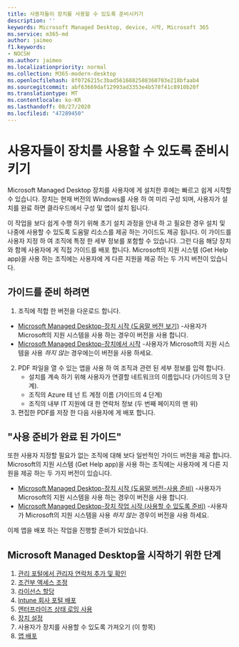 ```yaml
---
title: 사용자들이 장치를 사용할 수 있도록 준비시키기
description: ''
keywords: Microsoft Managed Desktop, device, 시작, Microsoft 365
ms.service: m365-md
author: jaimeo
f1.keywords:
- NOCSH
ms.author: jaimeo
ms.localizationpriority: normal
ms.collection: M365-modern-desktop
ms.openlocfilehash: 8f0726215c3bad5616882588360703e218bfaab4
ms.sourcegitcommit: abf63669daf12993ad3353e4b578f41c8910b20f
ms.translationtype: MT
ms.contentlocale: ko-KR
ms.lasthandoff: 08/27/2020
ms.locfileid: "47289450"
---
```

# <a name="get-your-users-ready-to-use-devices"></a>사용자들이 장치를 사용할 수 있도록 준비시키기

Microsoft Managed Desktop 장치를 사용자에 게 설치한 후에는 빠르고 쉽게 시작할 수 있습니다. 장치는 현재 버전의 Windows를 사용 하 여 미리 구성 되며, 사용자가 설치를 완료 하면 클라우드에서 구성 및 앱이 설치 됩니다. 
 
이 작업을 보다 쉽게 수행 하기 위해 초기 설치 과정을 안내 하 고 필요한 경우 설치 및 나중에 사용할 수 있도록 도움말 리소스를 제공 하는 가이드도 제공 됩니다. 이 가이드를 사용자 지정 하 여 조직에 특정 한 세부 정보를 포함할 수 있습니다. 그런 다음 해당 장치와 함께 사용자에 게 직접 가이드를 배포 합니다. Microsoft의 지원 시스템 (Get Help app)을 사용 하는 조직에는 사용자에 게 다른 지원을 제공 하는 두 가지 버전이 있습니다.

## <a name="to-prepare-the-guide"></a>가이드를 준비 하려면

1. 조직에 적합 한 버전을 다운로드 합니다.
- [Microsoft Managed Desktop-장치 시작 (도움말 버전 보기)](https://github.com/MicrosoftDocs/microsoft-365-docs/raw/public/microsoft-365/managed-desktop/get-started/downloads/microsoft-managed-desktop-user-guide-help-custom-v3.pdf) -사용자가 Microsoft의 지원 시스템을 사용 하는 경우이 버전을 사용 합니다.
- [Microsoft Managed Desktop-장치에서 시작](https://github.com/MicrosoftDocs/microsoft-365-docs/raw/public/microsoft-365/managed-desktop/get-started/downloads/microsoft-managed-desktop-user-guide-no-help-custom-v2.pdf) -사용자가 Microsoft의 지원 시스템을 사용 *하지 않는* 경우에는이 버전을 사용 하세요.
2. PDF 파일을 열 수 있는 앱을 사용 하 여 조직과 관련 된 세부 정보를 입력 합니다.
    - 설치를 계속 하기 위해 사용자가 연결할 네트워크의 이름입니다 (가이드의 3 단계).
    - 조직의 Azure 테 넌 트 계정 이름 (가이드의 4 단계)
    - 조직의 내부 IT 지원에 대 한 연락처 정보 (두 번째 페이지의 맨 위)
3. 편집한 PDF를 저장 한 다음 사용자에 게 배포 합니다. 

## <a name="ready-to-use-guide"></a>"사용 준비가 완료 된 가이드"

또한 사용자 지정할 필요가 없는 조직에 대해 보다 일반적인 가이드 버전을 제공 합니다. Microsoft의 지원 시스템 (Get Help app)을 사용 하는 조직에는 사용자에 게 다른 지원을 제공 하는 두 가지 버전이 있습니다. 

- [Microsoft Managed Desktop-장치 시작 (도움말 버전-사용 준비)](https://github.com/MicrosoftDocs/microsoft-365-docs/raw/public/microsoft-365/managed-desktop/get-started/downloads/microsoft-managed-desktop-user-guide-help-v3.pdf) -사용자가 Microsoft의 지원 시스템을 사용 하는 경우이 버전을 사용 합니다.
- [Microsoft Managed Desktop-장치 작업 시작 (사용할 수 있도록 준비)](https://github.com/MicrosoftDocs/microsoft-365-docs/raw/public/microsoft-365/managed-desktop/get-started/downloads/microsoft-managed-desktop-user-guide-no-help-v2.pdf) -사용자가 Microsoft의 지원 시스템을 사용 *하지 않는* 경우이 버전을 사용 하세요.

이제 앱을 배포 하는 작업을 진행할 준비가 되었습니다.


## <a name="steps-to-get-started-with-microsoft-managed-desktop"></a>Microsoft Managed Desktop을 시작하기 위한 단계

1. [관리 포털에서 관리자 연락처 추가 및 확인](add-admin-contacts.md)
2. [조건부 액세스 조정](conditional-access.md)
3. [라이선스 할당](assign-licenses.md)
4. [Intune 회사 포털 배포](company-portal.md)
5. [엔터프라이즈 상태 로밍 사용](enterprise-state-roaming.md)
6. [장치 설정](set-up-devices.md)
7. 사용자가 장치를 사용할 수 있도록 가져오기 (이 항목)
8. [앱 배포](deploy-apps.md)
